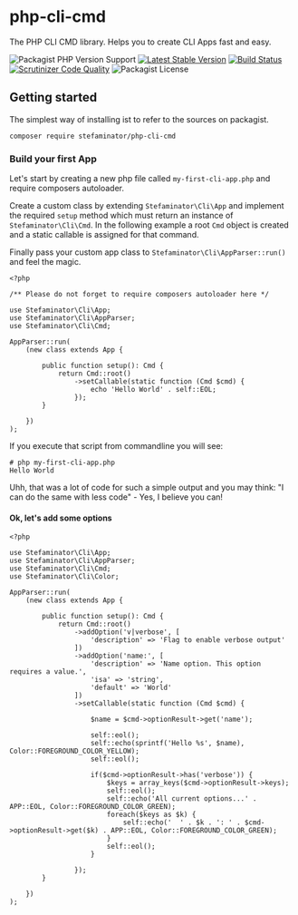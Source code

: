 # php-cli-cmd

The PHP CLI CMD library. Helps you to create CLI Apps fast and easy. 

![Packagist PHP Version Support](https://img.shields.io/packagist/php-v/stefaminator/php-cli-cmd)
[![Latest Stable Version](https://poser.pugx.org/stefaminator/php-cli-cmd/v)](https://packagist.org/packages/stefaminator/php-cli-cmd)
[![Build Status](https://travis-ci.com/Stefaminator/php-cli-cmd.svg?token=sw1WsDwrxA6DdfoYeixr&branch=master)](https://travis-ci.com/Stefaminator/php-cli-cmd)
[![Scrutinizer Code Quality](https://scrutinizer-ci.com/g/Stefaminator/php-cli-cmd/badges/quality-score.png?b=master)](https://scrutinizer-ci.com/g/Stefaminator/php-cli-cmd/?branch=master)
![Packagist License](https://img.shields.io/packagist/l/stefaminator/php-cli-cmd)

## Getting started

The simplest way of installing ist to refer to the sources on packagist.

    composer require stefaminator/php-cli-cmd

### Build your first App

Let's start by creating a new php file called `my-first-cli-app.php` and require composers autoloader.

Create a custom class by extending `Stefaminator\Cli\App` and implement the required `setup` method 
which must return an instance of `Stefaminator\Cli\Cmd`. In the following example a root `Cmd` object is
created and a static callable is assigned for that command. 

Finally pass your custom app class to `Stefaminator\Cli\AppParser::run()` and feel the magic.

    <?php
    
    /** Please do not forget to require composers autoloader here */
    
    use Stefaminator\Cli\App;
    use Stefaminator\Cli\AppParser;
    use Stefaminator\Cli\Cmd;
    
    AppParser::run(
        (new class extends App {    
        
            public function setup(): Cmd {
                return Cmd::root()
                    ->setCallable(static function (Cmd $cmd) {
                        echo 'Hello World' . self::EOL;
                    });
            }    
            
        })
    );

If you execute that script from commandline you will see:

    # php my-first-cli-app.php
    Hello World

Uhh, that was a lot of code for such a simple output and you may think: "I can do 
the same with less code" - Yes, I believe you can!

#### Ok, let's add some options

    <?php
    
    use Stefaminator\Cli\App;
    use Stefaminator\Cli\AppParser;
    use Stefaminator\Cli\Cmd;
    use Stefaminator\Cli\Color;
    
    AppParser::run(
        (new class extends App {
    
            public function setup(): Cmd {
                return Cmd::root()
                    ->addOption('v|verbose', [
                        'description' => 'Flag to enable verbose output'
                    ])
                    ->addOption('name:', [
                        'description' => 'Name option. This option requires a value.',
                        'isa' => 'string',
                        'default' => 'World'
                    ])
                    ->setCallable(static function (Cmd $cmd) {
    
                        $name = $cmd->optionResult->get('name');
    
                        self::eol();
                        self::echo(sprintf('Hello %s', $name), Color::FOREGROUND_COLOR_YELLOW);
                        self::eol();
    
                        if($cmd->optionResult->has('verbose')) {
                            $keys = array_keys($cmd->optionResult->keys);
                            self::eol();
                            self::echo('All current options...' . APP::EOL, Color::FOREGROUND_COLOR_GREEN);
                            foreach($keys as $k) {
                                self::echo('  ' . $k . ': ' . $cmd->optionResult->get($k) . APP::EOL, Color::FOREGROUND_COLOR_GREEN);
                            }
                            self::eol();
                        }
    
                    });
            }
    
        })
    );

